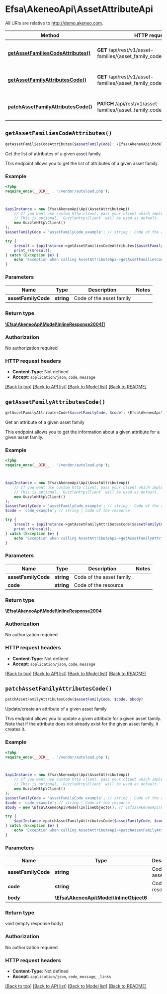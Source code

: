 # Efsa\AkeneoApi\AssetAttributeApi

All URIs are relative to http://demo.akeneo.com.

Method | HTTP request | Description
------------- | ------------- | -------------
[**getAssetFamiliesCodeAttributes()**](AssetAttributeApi.md#getAssetFamiliesCodeAttributes) | **GET** /api/rest/v1/asset-families/{asset_family_code}/attributes | Get the list of attributes of a given asset family
[**getAssetFamilyAttributesCode()**](AssetAttributeApi.md#getAssetFamilyAttributesCode) | **GET** /api/rest/v1/asset-families/{asset_family_code}/attributes/{code} | Get an attribute of a given asset family
[**patchAssetFamilyAttributesCode()**](AssetAttributeApi.md#patchAssetFamilyAttributesCode) | **PATCH** /api/rest/v1/asset-families/{asset_family_code}/attributes/{code} | Update/create an attribute of a given asset family


## `getAssetFamiliesCodeAttributes()`

```php
getAssetFamiliesCodeAttributes($assetFamilyCode): \Efsa\AkeneoApi\Model\InlineResponse2004[]
```

Get the list of attributes of a given asset family

This endpoint allows you to get the list of attributes of a given asset family.

### Example

```php
<?php
require_once(__DIR__ . '/vendor/autoload.php');



$apiInstance = new Efsa\AkeneoApi\Api\AssetAttributeApi(
    // If you want use custom http client, pass your client which implements `GuzzleHttp\ClientInterface`.
    // This is optional, `GuzzleHttp\Client` will be used as default.
    new GuzzleHttp\Client()
);
$assetFamilyCode = 'assetFamilyCode_example'; // string | Code of the asset family

try {
    $result = $apiInstance->getAssetFamiliesCodeAttributes($assetFamilyCode);
    print_r($result);
} catch (Exception $e) {
    echo 'Exception when calling AssetAttributeApi->getAssetFamiliesCodeAttributes: ', $e->getMessage(), PHP_EOL;
}
```

### Parameters

Name | Type | Description  | Notes
------------- | ------------- | ------------- | -------------
 **assetFamilyCode** | **string**| Code of the asset family |

### Return type

[**\Efsa\AkeneoApi\Model\InlineResponse2004[]**](../Model/InlineResponse2004.md)

### Authorization

No authorization required

### HTTP request headers

- **Content-Type**: Not defined
- **Accept**: `application/json`, `code`, `message`

[[Back to top]](#) [[Back to API list]](../../README.md#endpoints)
[[Back to Model list]](../../README.md#models)
[[Back to README]](../../README.md)

## `getAssetFamilyAttributesCode()`

```php
getAssetFamilyAttributesCode($assetFamilyCode, $code): \Efsa\AkeneoApi\Model\InlineResponse2004
```

Get an attribute of a given asset family

This endpoint allows you to get the information about a given attribute for a given asset family.

### Example

```php
<?php
require_once(__DIR__ . '/vendor/autoload.php');



$apiInstance = new Efsa\AkeneoApi\Api\AssetAttributeApi(
    // If you want use custom http client, pass your client which implements `GuzzleHttp\ClientInterface`.
    // This is optional, `GuzzleHttp\Client` will be used as default.
    new GuzzleHttp\Client()
);
$assetFamilyCode = 'assetFamilyCode_example'; // string | Code of the asset family
$code = 'code_example'; // string | Code of the resource

try {
    $result = $apiInstance->getAssetFamilyAttributesCode($assetFamilyCode, $code);
    print_r($result);
} catch (Exception $e) {
    echo 'Exception when calling AssetAttributeApi->getAssetFamilyAttributesCode: ', $e->getMessage(), PHP_EOL;
}
```

### Parameters

Name | Type | Description  | Notes
------------- | ------------- | ------------- | -------------
 **assetFamilyCode** | **string**| Code of the asset family |
 **code** | **string**| Code of the resource |

### Return type

[**\Efsa\AkeneoApi\Model\InlineResponse2004**](../Model/InlineResponse2004.md)

### Authorization

No authorization required

### HTTP request headers

- **Content-Type**: Not defined
- **Accept**: `application/json`, `code`, `message`

[[Back to top]](#) [[Back to API list]](../../README.md#endpoints)
[[Back to Model list]](../../README.md#models)
[[Back to README]](../../README.md)

## `patchAssetFamilyAttributesCode()`

```php
patchAssetFamilyAttributesCode($assetFamilyCode, $code, $body)
```

Update/create an attribute of a given asset family

This endpoint allows you to update a given attribute for a given asset family. Note that if the attribute does not already exist for the given asset family, it creates it.

### Example

```php
<?php
require_once(__DIR__ . '/vendor/autoload.php');



$apiInstance = new Efsa\AkeneoApi\Api\AssetAttributeApi(
    // If you want use custom http client, pass your client which implements `GuzzleHttp\ClientInterface`.
    // This is optional, `GuzzleHttp\Client` will be used as default.
    new GuzzleHttp\Client()
);
$assetFamilyCode = 'assetFamilyCode_example'; // string | Code of the asset family
$code = 'code_example'; // string | Code of the resource
$body = new \Efsa\AkeneoApi\Model\InlineObject6(); // \Efsa\AkeneoApi\Model\InlineObject6

try {
    $apiInstance->patchAssetFamilyAttributesCode($assetFamilyCode, $code, $body);
} catch (Exception $e) {
    echo 'Exception when calling AssetAttributeApi->patchAssetFamilyAttributesCode: ', $e->getMessage(), PHP_EOL;
}
```

### Parameters

Name | Type | Description  | Notes
------------- | ------------- | ------------- | -------------
 **assetFamilyCode** | **string**| Code of the asset family |
 **code** | **string**| Code of the resource |
 **body** | [**\Efsa\AkeneoApi\Model\InlineObject6**](../Model/InlineObject6.md)|  |

### Return type

void (empty response body)

### Authorization

No authorization required

### HTTP request headers

- **Content-Type**: Not defined
- **Accept**: `application/json`, `code`, `message`, `_links`

[[Back to top]](#) [[Back to API list]](../../README.md#endpoints)
[[Back to Model list]](../../README.md#models)
[[Back to README]](../../README.md)
